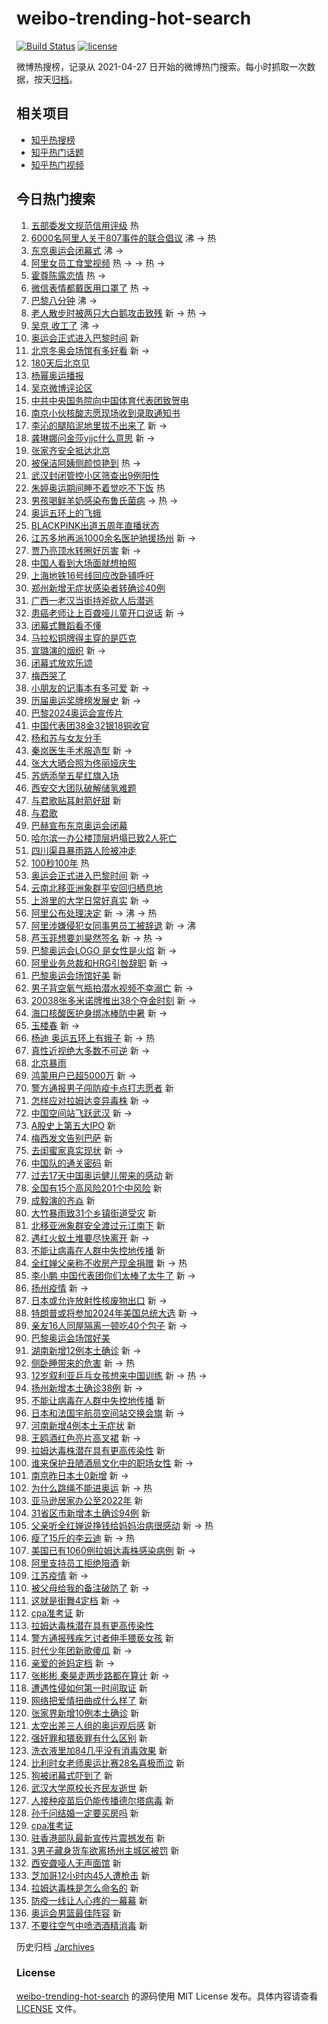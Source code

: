 # weibo-trending-hot-search

[![Build Status](https://github.com/justjavac/weibo-trending-hot-search/workflows/ci/badge.svg?branch=master)](https://github.com/justjavac/weibo-trending-hot-search/actions)
[![license](https://img.shields.io/github/license/justjavac/weibo-trending-hot-search)](https://github.com/justjavac/weibo-trending-hot-search/blob/master/LICENSE)

微博热搜榜，记录从 2021-04-27 日开始的微博热门搜索。每小时抓取一次数据，按天[归档](./archives)。

## 相关项目

- [知乎热搜榜](https://github.com/justjavac/zhihu-trending-top-search)
- [知乎热门话题](https://github.com/justjavac/zhihu-trending-hot-questions)
- [知乎热门视频](https://github.com/justjavac/zhihu-trending-hot-video)

## 今日热门搜索

<!-- BEGIN -->
<!-- 最后更新时间 Mon Aug 09 2021 12:23:54 GMT+0800 (China Standard Time) -->

1. [五部委发文规范信用评级](https://s.weibo.com//weibo?q=%23%E4%BA%94%E9%83%A8%E5%A7%94%E5%8F%91%E6%96%87%E8%A7%84%E8%8C%83%E4%BF%A1%E7%94%A8%E8%AF%84%E7%BA%A7%23&Refer=new_time)
   热
1. [6000名阿里人关于807事件的联合倡议](https://s.weibo.com//weibo?q=%236000%E5%90%8D%E9%98%BF%E9%87%8C%E4%BA%BA%E5%85%B3%E4%BA%8E807%E4%BA%8B%E4%BB%B6%E7%9A%84%E8%81%94%E5%90%88%E5%80%A1%E8%AE%AE%23&Refer=top)
   沸 -> 热
1. [东京奥运会闭幕式](https://s.weibo.com//weibo?q=%23%E4%B8%9C%E4%BA%AC%E5%A5%A5%E8%BF%90%E4%BC%9A%E9%97%AD%E5%B9%95%E5%BC%8F%23&Refer=top)
   沸 ->
1. [阿里女员工食堂视频](https://s.weibo.com//weibo?q=%23%E9%98%BF%E9%87%8C%E5%A5%B3%E5%91%98%E5%B7%A5%E9%A3%9F%E5%A0%82%E8%A7%86%E9%A2%91%23&Refer=top)
   热 -> -> 热 ->
1. [霍尊陈露恋情](https://s.weibo.com//weibo?q=%23%E9%9C%8D%E5%B0%8A%E9%99%88%E9%9C%B2%E6%81%8B%E6%83%85%23&Refer=top)
   热 ->
1. [微信表情都戴医用口罩了](https://s.weibo.com//weibo?q=%23%E5%BE%AE%E4%BF%A1%E8%A1%A8%E6%83%85%E9%83%BD%E6%88%B4%E5%8C%BB%E7%94%A8%E5%8F%A3%E7%BD%A9%E4%BA%86%23&Refer=top)
   热 ->
1. [巴黎八分钟](https://s.weibo.com//weibo?q=%23%E5%B7%B4%E9%BB%8E%E5%85%AB%E5%88%86%E9%92%9F%23&Refer=top)
   沸 ->
1. [老人散步时被两只大白鹅攻击致残](https://s.weibo.com//weibo?q=%23%E8%80%81%E4%BA%BA%E6%95%A3%E6%AD%A5%E6%97%B6%E8%A2%AB%E4%B8%A4%E5%8F%AA%E5%A4%A7%E7%99%BD%E9%B9%85%E6%94%BB%E5%87%BB%E8%87%B4%E6%AE%8B%23&Refer=top)
   新 -> 热 ->
1. [吴京 收工了](https://s.weibo.com//weibo?q=%E5%90%B4%E4%BA%AC%20%E6%94%B6%E5%B7%A5%E4%BA%86&Refer=top)
   沸 ->
1. [奥运会正式进入巴黎时间](https://s.weibo.com//weibo?q=%E5%A5%A5%E8%BF%90%E4%BC%9A%E6%AD%A3%E5%BC%8F%E8%BF%9B%E5%85%A5%E5%B7%B4%E9%BB%8E%E6%97%B6%E9%97%B4&Refer=top)
   新
1. [北京冬奥会场馆有多好看](https://s.weibo.com//weibo?q=%23%E5%8C%97%E4%BA%AC%E5%86%AC%E5%A5%A5%E4%BC%9A%E5%9C%BA%E9%A6%86%E6%9C%89%E5%A4%9A%E5%A5%BD%E7%9C%8B%23&Refer=top)
   新 ->
1. [180天后北京见](https://s.weibo.com//weibo?q=%23180%E5%A4%A9%E5%90%8E%E5%8C%97%E4%BA%AC%E8%A7%81%23&Refer=top)
1. [杨幂奥运播报](https://s.weibo.com//weibo?q=%23%E6%9D%A8%E5%B9%82%E5%A5%A5%E8%BF%90%E6%92%AD%E6%8A%A5%23&Refer=top)
1. [吴京微博评论区](https://s.weibo.com//weibo?q=%23%E5%90%B4%E4%BA%AC%E5%BE%AE%E5%8D%9A%E8%AF%84%E8%AE%BA%E5%8C%BA%23&Refer=top)
1. [中共中央国务院向中国体育代表团致贺电](https://s.weibo.com//weibo?q=%23%E4%B8%AD%E5%85%B1%E4%B8%AD%E5%A4%AE%E5%9B%BD%E5%8A%A1%E9%99%A2%E5%90%91%E4%B8%AD%E5%9B%BD%E4%BD%93%E8%82%B2%E4%BB%A3%E8%A1%A8%E5%9B%A2%E8%87%B4%E8%B4%BA%E7%94%B5%23&Refer=top)
1. [南京小伙核酸志愿现场收到录取通知书](https://s.weibo.com//weibo?q=%23%E5%8D%97%E4%BA%AC%E5%B0%8F%E4%BC%99%E6%A0%B8%E9%85%B8%E5%BF%97%E6%84%BF%E7%8E%B0%E5%9C%BA%E6%94%B6%E5%88%B0%E5%BD%95%E5%8F%96%E9%80%9A%E7%9F%A5%E4%B9%A6%23&Refer=top)
1. [李沁的腿陷泥地里拔不出来了](https://s.weibo.com//weibo?q=%23%E6%9D%8E%E6%B2%81%E7%9A%84%E8%85%BF%E9%99%B7%E6%B3%A5%E5%9C%B0%E9%87%8C%E6%8B%94%E4%B8%8D%E5%87%BA%E6%9D%A5%E4%BA%86%23&Refer=top)
   新 ->
1. [龚琳娜问金莎yjjc什么意思](https://s.weibo.com//weibo?q=%23%E9%BE%9A%E7%90%B3%E5%A8%9C%E9%97%AE%E9%87%91%E8%8E%8Eyjjc%E4%BB%80%E4%B9%88%E6%84%8F%E6%80%9D%23&Refer=top)
   新 ->
1. [张家齐安全抵达北京](https://s.weibo.com//weibo?q=%23%E5%BC%A0%E5%AE%B6%E9%BD%90%E5%AE%89%E5%85%A8%E6%8A%B5%E8%BE%BE%E5%8C%97%E4%BA%AC%23&Refer=top)
1. [被保洁阿姨侧颜惊艳到](https://s.weibo.com//weibo?q=%23%E8%A2%AB%E4%BF%9D%E6%B4%81%E9%98%BF%E5%A7%A8%E4%BE%A7%E9%A2%9C%E6%83%8A%E8%89%B3%E5%88%B0%23&Refer=top)
   热 ->
1. [武汉封闭管控小区筛查出9例阳性](https://s.weibo.com//weibo?q=%23%E6%AD%A6%E6%B1%89%E5%B0%81%E9%97%AD%E7%AE%A1%E6%8E%A7%E5%B0%8F%E5%8C%BA%E7%AD%9B%E6%9F%A5%E5%87%BA9%E4%BE%8B%E9%98%B3%E6%80%A7%23&Refer=top)
1. [朱婷奥运期间睡不着觉吃不下饭](https://s.weibo.com//weibo?q=%23%E6%9C%B1%E5%A9%B7%E5%A5%A5%E8%BF%90%E6%9C%9F%E9%97%B4%E7%9D%A1%E4%B8%8D%E7%9D%80%E8%A7%89%E5%90%83%E4%B8%8D%E4%B8%8B%E9%A5%AD%23&Refer=top)
   热
1. [男孩喝鲜羊奶感染布鲁氏菌病](https://s.weibo.com//weibo?q=%23%E7%94%B7%E5%AD%A9%E5%96%9D%E9%B2%9C%E7%BE%8A%E5%A5%B6%E6%84%9F%E6%9F%93%E5%B8%83%E9%B2%81%E6%B0%8F%E8%8F%8C%E7%97%85%23&Refer=top)
   -> 热 ->
1. [奥运五环上的飞蛾](https://s.weibo.com//weibo?q=%23%E5%A5%A5%E8%BF%90%E4%BA%94%E7%8E%AF%E4%B8%8A%E7%9A%84%E9%A3%9E%E8%9B%BE%23&Refer=top)
1. [BLACKPINK出道五周年直播状态](https://s.weibo.com//weibo?q=%23BLACKPINK%E5%87%BA%E9%81%93%E4%BA%94%E5%91%A8%E5%B9%B4%E7%9B%B4%E6%92%AD%E7%8A%B6%E6%80%81%23&Refer=top)
1. [江苏多地再派1000余名医护驰援扬州](https://s.weibo.com//weibo?q=%23%E6%B1%9F%E8%8B%8F%E5%A4%9A%E5%9C%B0%E5%86%8D%E6%B4%BE1000%E4%BD%99%E5%90%8D%E5%8C%BB%E6%8A%A4%E9%A9%B0%E6%8F%B4%E6%89%AC%E5%B7%9E%23&Refer=top)
   新 ->
1. [贾乃亮顶水转圈好厉害](https://s.weibo.com//weibo?q=%23%E8%B4%BE%E4%B9%83%E4%BA%AE%E9%A1%B6%E6%B0%B4%E8%BD%AC%E5%9C%88%E5%A5%BD%E5%8E%89%E5%AE%B3%23&Refer=top)
   新 ->
1. [中国人看到大场面就想拍照](https://s.weibo.com//weibo?q=%23%E4%B8%AD%E5%9B%BD%E4%BA%BA%E7%9C%8B%E5%88%B0%E5%A4%A7%E5%9C%BA%E9%9D%A2%E5%B0%B1%E6%83%B3%E6%8B%8D%E7%85%A7%23&Refer=top)
1. [上海地铁16号线回应改卧铺呼吁](https://s.weibo.com//weibo?q=%23%E4%B8%8A%E6%B5%B7%E5%9C%B0%E9%93%8116%E5%8F%B7%E7%BA%BF%E5%9B%9E%E5%BA%94%E6%94%B9%E5%8D%A7%E9%93%BA%E5%91%BC%E5%90%81%23&Refer=top)
1. [郑州新增无症状感染者转确诊40例](https://s.weibo.com//weibo?q=%23%E9%83%91%E5%B7%9E%E6%96%B0%E5%A2%9E%E6%97%A0%E7%97%87%E7%8A%B6%E6%84%9F%E6%9F%93%E8%80%85%E8%BD%AC%E7%A1%AE%E8%AF%8A40%E4%BE%8B%23&Refer=top)
1. [广西一老汉当街持斧砍人后潜逃](https://s.weibo.com//weibo?q=%23%E5%B9%BF%E8%A5%BF%E4%B8%80%E8%80%81%E6%B1%89%E5%BD%93%E8%A1%97%E6%8C%81%E6%96%A7%E7%A0%8D%E4%BA%BA%E5%90%8E%E6%BD%9C%E9%80%83%23&Refer=top)
1. [患癌老师让上百聋哑儿童开口说话](https://s.weibo.com//weibo?q=%23%E6%82%A3%E7%99%8C%E8%80%81%E5%B8%88%E8%AE%A9%E4%B8%8A%E7%99%BE%E8%81%8B%E5%93%91%E5%84%BF%E7%AB%A5%E5%BC%80%E5%8F%A3%E8%AF%B4%E8%AF%9D%23&Refer=top)
   新 ->
1. [闭幕式舞蹈看不懂](https://s.weibo.com//weibo?q=%23%E9%97%AD%E5%B9%95%E5%BC%8F%E8%88%9E%E8%B9%88%E7%9C%8B%E4%B8%8D%E6%87%82%23&Refer=top)
1. [马拉松铜牌得主穿的是匹克](https://s.weibo.com//weibo?q=%23%E9%A9%AC%E6%8B%89%E6%9D%BE%E9%93%9C%E7%89%8C%E5%BE%97%E4%B8%BB%E7%A9%BF%E7%9A%84%E6%98%AF%E5%8C%B9%E5%85%8B%23&Refer=top)
1. [宣璐演的烟织](https://s.weibo.com//weibo?q=%23%E5%AE%A3%E7%92%90%E6%BC%94%E7%9A%84%E7%83%9F%E7%BB%87%23&Refer=top)
   新 ->
1. [闭幕式放欢乐颂](https://s.weibo.com//weibo?q=%E9%97%AD%E5%B9%95%E5%BC%8F%E6%94%BE%E6%AC%A2%E4%B9%90%E9%A2%82&Refer=top)
1. [梅西哭了](https://s.weibo.com//weibo?q=%23%E6%A2%85%E8%A5%BF%E5%93%AD%E4%BA%86%23&Refer=top)
1. [小朋友的记事本有多可爱](https://s.weibo.com//weibo?q=%23%E5%B0%8F%E6%9C%8B%E5%8F%8B%E7%9A%84%E8%AE%B0%E4%BA%8B%E6%9C%AC%E6%9C%89%E5%A4%9A%E5%8F%AF%E7%88%B1%23&Refer=top)
   新 ->
1. [历届奥运奖牌榜发展史](https://s.weibo.com//weibo?q=%23%E5%8E%86%E5%B1%8A%E5%A5%A5%E8%BF%90%E5%A5%96%E7%89%8C%E6%A6%9C%E5%8F%91%E5%B1%95%E5%8F%B2%23&Refer=top)
   新 ->
1. [巴黎2024奥运会宣传片](https://s.weibo.com//weibo?q=%23%E5%B7%B4%E9%BB%8E2024%E5%A5%A5%E8%BF%90%E4%BC%9A%E5%AE%A3%E4%BC%A0%E7%89%87%23&Refer=top)
1. [中国代表团38金32银18铜收官](https://s.weibo.com//weibo?q=%23%E4%B8%AD%E5%9B%BD%E4%BB%A3%E8%A1%A8%E5%9B%A238%E9%87%9132%E9%93%B618%E9%93%9C%E6%94%B6%E5%AE%98%23&Refer=top)
1. [杨和苏与女友分手](https://s.weibo.com//weibo?q=%23%E6%9D%A8%E5%92%8C%E8%8B%8F%E4%B8%8E%E5%A5%B3%E5%8F%8B%E5%88%86%E6%89%8B%23&Refer=top)
1. [秦岚医生手术服造型](https://s.weibo.com//weibo?q=%23%E7%A7%A6%E5%B2%9A%E5%8C%BB%E7%94%9F%E6%89%8B%E6%9C%AF%E6%9C%8D%E9%80%A0%E5%9E%8B%23&Refer=top)
   新 ->
1. [张大大晒合照为佟丽娅庆生](https://s.weibo.com//weibo?q=%23%E5%BC%A0%E5%A4%A7%E5%A4%A7%E6%99%92%E5%90%88%E7%85%A7%E4%B8%BA%E4%BD%9F%E4%B8%BD%E5%A8%85%E5%BA%86%E7%94%9F%23&Refer=top)
1. [苏炳添举五星红旗入场](https://s.weibo.com//weibo?q=%23%E8%8B%8F%E7%82%B3%E6%B7%BB%E4%B8%BE%E4%BA%94%E6%98%9F%E7%BA%A2%E6%97%97%E5%85%A5%E5%9C%BA%23&Refer=top)
1. [西安交大团队破解储氢难题](https://s.weibo.com//weibo?q=%23%E8%A5%BF%E5%AE%89%E4%BA%A4%E5%A4%A7%E5%9B%A2%E9%98%9F%E7%A0%B4%E8%A7%A3%E5%82%A8%E6%B0%A2%E9%9A%BE%E9%A2%98%23&Refer=top)
1. [与君歌贴耳射箭好甜](https://s.weibo.com//weibo?q=%23%E4%B8%8E%E5%90%9B%E6%AD%8C%E8%B4%B4%E8%80%B3%E5%B0%84%E7%AE%AD%E5%A5%BD%E7%94%9C%23&Refer=top)
   新
1. [与君歌](https://s.weibo.com//weibo?q=%E4%B8%8E%E5%90%9B%E6%AD%8C&Refer=top)
1. [巴赫宣布东京奥运会闭幕](https://s.weibo.com//weibo?q=%23%E5%B7%B4%E8%B5%AB%E5%AE%A3%E5%B8%83%E4%B8%9C%E4%BA%AC%E5%A5%A5%E8%BF%90%E4%BC%9A%E9%97%AD%E5%B9%95%23&Refer=top)
1. [哈尔滨一办公楼顶层坍塌已致2人死亡](https://s.weibo.com//weibo?q=%23%E5%93%88%E5%B0%94%E6%BB%A8%E4%B8%80%E5%8A%9E%E5%85%AC%E6%A5%BC%E9%A1%B6%E5%B1%82%E5%9D%8D%E5%A1%8C%E5%B7%B2%E8%87%B42%E4%BA%BA%E6%AD%BB%E4%BA%A1%23&Refer=top)
1. [四川渠县暴雨路人险被冲走](https://s.weibo.com//weibo?q=%23%E5%9B%9B%E5%B7%9D%E6%B8%A0%E5%8E%BF%E6%9A%B4%E9%9B%A8%E8%B7%AF%E4%BA%BA%E9%99%A9%E8%A2%AB%E5%86%B2%E8%B5%B0%23&Refer=top)
1. [100秒100年](https://s.weibo.com//weibo?q=%23100%E7%A7%92100%E5%B9%B4%23&Refer=new_time)
   热
1. [奥运会正式进入巴黎时间](https://s.weibo.com//weibo?q=%23%E5%A5%A5%E8%BF%90%E4%BC%9A%E6%AD%A3%E5%BC%8F%E8%BF%9B%E5%85%A5%E5%B7%B4%E9%BB%8E%E6%97%B6%E9%97%B4%23&Refer=top)
   新 ->
1. [云南北移亚洲象群平安回归栖息地](https://s.weibo.com//weibo?q=%23%E4%BA%91%E5%8D%97%E5%8C%97%E7%A7%BB%E4%BA%9A%E6%B4%B2%E8%B1%A1%E7%BE%A4%E5%B9%B3%E5%AE%89%E5%9B%9E%E5%BD%92%E6%A0%96%E6%81%AF%E5%9C%B0%23&Refer=top)
1. [上游里的大学日常好真实](https://s.weibo.com//weibo?q=%23%E4%B8%8A%E6%B8%B8%E9%87%8C%E7%9A%84%E5%A4%A7%E5%AD%A6%E6%97%A5%E5%B8%B8%E5%A5%BD%E7%9C%9F%E5%AE%9E%23&Refer=top)
   新 ->
1. [阿里公布处理决定](https://s.weibo.com//weibo?q=%23%E9%98%BF%E9%87%8C%E5%85%AC%E5%B8%83%E5%A4%84%E7%90%86%E5%86%B3%E5%AE%9A%23&Refer=top)
   新 -> 沸 -> 热
1. [阿里涉嫌侵犯女同事男员工被辞退](https://s.weibo.com//weibo?q=%23%E9%98%BF%E9%87%8C%E6%B6%89%E5%AB%8C%E4%BE%B5%E7%8A%AF%E5%A5%B3%E5%90%8C%E4%BA%8B%E7%94%B7%E5%91%98%E5%B7%A5%E8%A2%AB%E8%BE%9E%E9%80%80%23&Refer=top)
   新 -> 沸
1. [芦玉菲想要刘昊然签名](https://s.weibo.com//weibo?q=%23%E8%8A%A6%E7%8E%89%E8%8F%B2%E6%83%B3%E8%A6%81%E5%88%98%E6%98%8A%E7%84%B6%E7%AD%BE%E5%90%8D%23&Refer=top)
   新 -> 热 ->
1. [巴黎奥运会LOGO 是女性是火焰](https://s.weibo.com//weibo?q=%E5%B7%B4%E9%BB%8E%E5%A5%A5%E8%BF%90%E4%BC%9ALOGO%20%E6%98%AF%E5%A5%B3%E6%80%A7%E6%98%AF%E7%81%AB%E7%84%B0&Refer=top)
   新 ->
1. [阿里业务总裁和HRG引咎辞职](https://s.weibo.com//weibo?q=%23%E9%98%BF%E9%87%8C%E4%B8%9A%E5%8A%A1%E6%80%BB%E8%A3%81%E5%92%8CHRG%E5%BC%95%E5%92%8E%E8%BE%9E%E8%81%8C%23&Refer=top)
   新 ->
1. [巴黎奥运会场馆好美](https://s.weibo.com//weibo?q=%E5%B7%B4%E9%BB%8E%E5%A5%A5%E8%BF%90%E4%BC%9A%E5%9C%BA%E9%A6%86%E5%A5%BD%E7%BE%8E&Refer=top)
   新
1. [男子背空氧气瓶拍潜水视频不幸溺亡](https://s.weibo.com//weibo?q=%23%E7%94%B7%E5%AD%90%E8%83%8C%E7%A9%BA%E6%B0%A7%E6%B0%94%E7%93%B6%E6%8B%8D%E6%BD%9C%E6%B0%B4%E8%A7%86%E9%A2%91%E4%B8%8D%E5%B9%B8%E6%BA%BA%E4%BA%A1%23&Refer=top)
   新 ->
1. [20038张多米诺牌推出38个夺金时刻](https://s.weibo.com//weibo?q=%2320038%E5%BC%A0%E5%A4%9A%E7%B1%B3%E8%AF%BA%E7%89%8C%E6%8E%A8%E5%87%BA38%E4%B8%AA%E5%A4%BA%E9%87%91%E6%97%B6%E5%88%BB%23&Refer=top)
   新 ->
1. [海口核酸医护身绑冰棒防中暑](https://s.weibo.com//weibo?q=%23%E6%B5%B7%E5%8F%A3%E6%A0%B8%E9%85%B8%E5%8C%BB%E6%8A%A4%E8%BA%AB%E7%BB%91%E5%86%B0%E6%A3%92%E9%98%B2%E4%B8%AD%E6%9A%91%23&Refer=top)
   新 ->
1. [玉楼春](https://s.weibo.com//weibo?q=%E7%8E%89%E6%A5%BC%E6%98%A5&Refer=top) 新
   ->
1. [杨迪 奥运五环上有蛾子](https://s.weibo.com//weibo?q=%E6%9D%A8%E8%BF%AA%20%E5%A5%A5%E8%BF%90%E4%BA%94%E7%8E%AF%E4%B8%8A%E6%9C%89%E8%9B%BE%E5%AD%90&Refer=top)
   新 -> 热
1. [真性近视绝大多数不可逆](https://s.weibo.com//weibo?q=%23%E7%9C%9F%E6%80%A7%E8%BF%91%E8%A7%86%E7%BB%9D%E5%A4%A7%E5%A4%9A%E6%95%B0%E4%B8%8D%E5%8F%AF%E9%80%86%23&Refer=top)
   新 ->
1. [北京暴雨](https://s.weibo.com//weibo?q=%23%E5%8C%97%E4%BA%AC%E6%9A%B4%E9%9B%A8%23&Refer=top)
1. [鸿蒙用户已超5000万](https://s.weibo.com//weibo?q=%23%E9%B8%BF%E8%92%99%E7%94%A8%E6%88%B7%E5%B7%B2%E8%B6%855000%E4%B8%87%23&Refer=top)
   新 ->
1. [警方通报男子闯防疫卡点打志愿者](https://s.weibo.com//weibo?q=%23%E8%AD%A6%E6%96%B9%E9%80%9A%E6%8A%A5%E7%94%B7%E5%AD%90%E9%97%AF%E9%98%B2%E7%96%AB%E5%8D%A1%E7%82%B9%E6%89%93%E5%BF%97%E6%84%BF%E8%80%85%23&Refer=top)
   新
1. [怎样应对拉姆达变异毒株](https://s.weibo.com//weibo?q=%23%E6%80%8E%E6%A0%B7%E5%BA%94%E5%AF%B9%E6%8B%89%E5%A7%86%E8%BE%BE%E5%8F%98%E5%BC%82%E6%AF%92%E6%A0%AA%23&Refer=top)
   新 ->
1. [中国空间站飞跃武汉](https://s.weibo.com//weibo?q=%23%E4%B8%AD%E5%9B%BD%E7%A9%BA%E9%97%B4%E7%AB%99%E9%A3%9E%E8%B7%83%E6%AD%A6%E6%B1%89%23&Refer=top)
   新 ->
1. [A股史上第五大IPO](https://s.weibo.com//weibo?q=A%E8%82%A1%E5%8F%B2%E4%B8%8A%E7%AC%AC%E4%BA%94%E5%A4%A7IPO&Refer=top)
   新
1. [梅西发文告别巴萨](https://s.weibo.com//weibo?q=%23%E6%A2%85%E8%A5%BF%E5%8F%91%E6%96%87%E5%91%8A%E5%88%AB%E5%B7%B4%E8%90%A8%23&Refer=top)
   新
1. [去闺蜜家真实现状](https://s.weibo.com//weibo?q=%23%E5%8E%BB%E9%97%BA%E8%9C%9C%E5%AE%B6%E7%9C%9F%E5%AE%9E%E7%8E%B0%E7%8A%B6%23&Refer=top)
   新 ->
1. [中国队的通关密码](https://s.weibo.com//weibo?q=%23%E4%B8%AD%E5%9B%BD%E9%98%9F%E7%9A%84%E9%80%9A%E5%85%B3%E5%AF%86%E7%A0%81%23&Refer=top)
   新
1. [过去17天中国奥运健儿带来的感动](https://s.weibo.com//weibo?q=%23%E8%BF%87%E5%8E%BB17%E5%A4%A9%E4%B8%AD%E5%9B%BD%E5%A5%A5%E8%BF%90%E5%81%A5%E5%84%BF%E5%B8%A6%E6%9D%A5%E7%9A%84%E6%84%9F%E5%8A%A8%23&Refer=top)
   新
1. [全国有15个高风险201个中风险](https://s.weibo.com//weibo?q=%23%E5%85%A8%E5%9B%BD%E6%9C%8915%E4%B8%AA%E9%AB%98%E9%A3%8E%E9%99%A9201%E4%B8%AA%E4%B8%AD%E9%A3%8E%E9%99%A9%23&Refer=top)
   新
1. [成毅演的齐焱](https://s.weibo.com//weibo?q=%23%E6%88%90%E6%AF%85%E6%BC%94%E7%9A%84%E9%BD%90%E7%84%B1%23&Refer=top)
   新
1. [大竹暴雨致31个乡镇街道受灾](https://s.weibo.com//weibo?q=%23%E5%A4%A7%E7%AB%B9%E6%9A%B4%E9%9B%A8%E8%87%B431%E4%B8%AA%E4%B9%A1%E9%95%87%E8%A1%97%E9%81%93%E5%8F%97%E7%81%BE%23&Refer=top)
   新
1. [北移亚洲象群安全渡过元江南下](https://s.weibo.com//weibo?q=%23%E5%8C%97%E7%A7%BB%E4%BA%9A%E6%B4%B2%E8%B1%A1%E7%BE%A4%E5%AE%89%E5%85%A8%E6%B8%A1%E8%BF%87%E5%85%83%E6%B1%9F%E5%8D%97%E4%B8%8B%23&Refer=top)
   新
1. [遇红火蚁土堆要尽快离开](https://s.weibo.com//weibo?q=%23%E9%81%87%E7%BA%A2%E7%81%AB%E8%9A%81%E5%9C%9F%E5%A0%86%E8%A6%81%E5%B0%BD%E5%BF%AB%E7%A6%BB%E5%BC%80%23&Refer=top)
   新 ->
1. [不能让病毒在人群中失控地传播](https://s.weibo.com//weibo?q=%E4%B8%8D%E8%83%BD%E8%AE%A9%E7%97%85%E6%AF%92%E5%9C%A8%E4%BA%BA%E7%BE%A4%E4%B8%AD%E5%A4%B1%E6%8E%A7%E5%9C%B0%E4%BC%A0%E6%92%AD&Refer=top)
   新
1. [全红婵父亲称不收房产现金捐赠](https://s.weibo.com//weibo?q=%23%E5%85%A8%E7%BA%A2%E5%A9%B5%E7%88%B6%E4%BA%B2%E7%A7%B0%E4%B8%8D%E6%94%B6%E6%88%BF%E4%BA%A7%E7%8E%B0%E9%87%91%E6%8D%90%E8%B5%A0%23&Refer=top)
   新 -> 热
1. [李小鹏
   中国代表团你们太棒了太牛了](https://s.weibo.com//weibo?q=%E6%9D%8E%E5%B0%8F%E9%B9%8F%20%E4%B8%AD%E5%9B%BD%E4%BB%A3%E8%A1%A8%E5%9B%A2%E4%BD%A0%E4%BB%AC%E5%A4%AA%E6%A3%92%E4%BA%86%E5%A4%AA%E7%89%9B%E4%BA%86&Refer=top)
   新 ->
1. [扬州疫情](https://s.weibo.com//weibo?q=%23%E6%89%AC%E5%B7%9E%E7%96%AB%E6%83%85%23&Refer=top)
   新 ->
1. [日本或允许放射性核废物出口](https://s.weibo.com//weibo?q=%23%E6%97%A5%E6%9C%AC%E6%88%96%E5%85%81%E8%AE%B8%E6%94%BE%E5%B0%84%E6%80%A7%E6%A0%B8%E5%BA%9F%E7%89%A9%E5%87%BA%E5%8F%A3%23&Refer=top)
   新 ->
1. [特朗普或将参加2024年美国总统大选](https://s.weibo.com//weibo?q=%23%E7%89%B9%E6%9C%97%E6%99%AE%E6%88%96%E5%B0%86%E5%8F%82%E5%8A%A02024%E5%B9%B4%E7%BE%8E%E5%9B%BD%E6%80%BB%E7%BB%9F%E5%A4%A7%E9%80%89%23&Refer=top)
   新 ->
1. [亲友16人同屋隔离一顿吃40个包子](https://s.weibo.com//weibo?q=%23%E4%BA%B2%E5%8F%8B16%E4%BA%BA%E5%90%8C%E5%B1%8B%E9%9A%94%E7%A6%BB%E4%B8%80%E9%A1%BF%E5%90%8340%E4%B8%AA%E5%8C%85%E5%AD%90%23&Refer=top)
   新 ->
1. [巴黎奥运会场馆好美](https://s.weibo.com//weibo?q=%23%E5%B7%B4%E9%BB%8E%E5%A5%A5%E8%BF%90%E4%BC%9A%E5%9C%BA%E9%A6%86%E5%A5%BD%E7%BE%8E%23&Refer=top)
1. [湖南新增12例本土确诊](https://s.weibo.com//weibo?q=%23%E6%B9%96%E5%8D%97%E6%96%B0%E5%A2%9E12%E4%BE%8B%E6%9C%AC%E5%9C%9F%E7%A1%AE%E8%AF%8A%23&Refer=top)
   新 ->
1. [侧卧睡带来的危害](https://s.weibo.com//weibo?q=%23%E4%BE%A7%E5%8D%A7%E7%9D%A1%E5%B8%A6%E6%9D%A5%E7%9A%84%E5%8D%B1%E5%AE%B3%23&Refer=top)
   新 -> 热
1. [12岁叙利亚乒乓女孩想来中国训练](https://s.weibo.com//weibo?q=%2312%E5%B2%81%E5%8F%99%E5%88%A9%E4%BA%9A%E4%B9%92%E4%B9%93%E5%A5%B3%E5%AD%A9%E6%83%B3%E6%9D%A5%E4%B8%AD%E5%9B%BD%E8%AE%AD%E7%BB%83%23&Refer=top)
   新 -> 热 ->
1. [扬州新增本土确诊38例](https://s.weibo.com//weibo?q=%23%E6%89%AC%E5%B7%9E%E6%96%B0%E5%A2%9E%E6%9C%AC%E5%9C%9F%E7%A1%AE%E8%AF%8A38%E4%BE%8B%23&Refer=top)
   新 ->
1. [不能让病毒在人群中失控地传播](https://s.weibo.com//weibo?q=%23%E4%B8%8D%E8%83%BD%E8%AE%A9%E7%97%85%E6%AF%92%E5%9C%A8%E4%BA%BA%E7%BE%A4%E4%B8%AD%E5%A4%B1%E6%8E%A7%E5%9C%B0%E4%BC%A0%E6%92%AD%23&Refer=top)
   新
1. [日本和法国宇航员空间站交换会旗](https://s.weibo.com//weibo?q=%23%E6%97%A5%E6%9C%AC%E5%92%8C%E6%B3%95%E5%9B%BD%E5%AE%87%E8%88%AA%E5%91%98%E7%A9%BA%E9%97%B4%E7%AB%99%E4%BA%A4%E6%8D%A2%E4%BC%9A%E6%97%97%23&Refer=top)
   新 ->
1. [河南新增4例本土无症状](https://s.weibo.com//weibo?q=%23%E6%B2%B3%E5%8D%97%E6%96%B0%E5%A2%9E4%E4%BE%8B%E6%9C%AC%E5%9C%9F%E6%97%A0%E7%97%87%E7%8A%B6%23&Refer=top)
   新
1. [王鸥酒红色亮片高叉裙](https://s.weibo.com//weibo?q=%23%E7%8E%8B%E9%B8%A5%E9%85%92%E7%BA%A2%E8%89%B2%E4%BA%AE%E7%89%87%E9%AB%98%E5%8F%89%E8%A3%99%23&Refer=top)
   新 ->
1. [拉姆达毒株潜在具有更高传染性](https://s.weibo.com//weibo?q=%E6%8B%89%E5%A7%86%E8%BE%BE%E6%AF%92%E6%A0%AA%E6%BD%9C%E5%9C%A8%E5%85%B7%E6%9C%89%E6%9B%B4%E9%AB%98%E4%BC%A0%E6%9F%93%E6%80%A7&Refer=top)
   新
1. [谁来保护丑陋酒局文化中的职场女性](https://s.weibo.com//weibo?q=%23%E8%B0%81%E6%9D%A5%E4%BF%9D%E6%8A%A4%E4%B8%91%E9%99%8B%E9%85%92%E5%B1%80%E6%96%87%E5%8C%96%E4%B8%AD%E7%9A%84%E8%81%8C%E5%9C%BA%E5%A5%B3%E6%80%A7%23&Refer=top)
   新 ->
1. [南京昨日本土0新增](https://s.weibo.com//weibo?q=%23%E5%8D%97%E4%BA%AC%E6%98%A8%E6%97%A5%E6%9C%AC%E5%9C%9F0%E6%96%B0%E5%A2%9E%23&Refer=top)
   新 ->
1. [为什么跳绳不能进奥运](https://s.weibo.com//weibo?q=%23%E4%B8%BA%E4%BB%80%E4%B9%88%E8%B7%B3%E7%BB%B3%E4%B8%8D%E8%83%BD%E8%BF%9B%E5%A5%A5%E8%BF%90%23&Refer=top)
   新 -> 热
1. [亚马逊居家办公至2022年](https://s.weibo.com//weibo?q=%23%E4%BA%9A%E9%A9%AC%E9%80%8A%E5%B1%85%E5%AE%B6%E5%8A%9E%E5%85%AC%E8%87%B32022%E5%B9%B4%23&Refer=top)
   新
1. [31省区市新增本土确诊94例](https://s.weibo.com//weibo?q=%2331%E7%9C%81%E5%8C%BA%E5%B8%82%E6%96%B0%E5%A2%9E%E6%9C%AC%E5%9C%9F%E7%A1%AE%E8%AF%8A94%E4%BE%8B%23&Refer=top)
   新
1. [父亲听全红婵说挣钱给妈妈治病很感动](https://s.weibo.com//weibo?q=%23%E7%88%B6%E4%BA%B2%E5%90%AC%E5%85%A8%E7%BA%A2%E5%A9%B5%E8%AF%B4%E6%8C%A3%E9%92%B1%E7%BB%99%E5%A6%88%E5%A6%88%E6%B2%BB%E7%97%85%E5%BE%88%E6%84%9F%E5%8A%A8%23&Refer=top)
   新 -> 热
1. [瘦了15斤的李云迪](https://s.weibo.com//weibo?q=%23%E7%98%A6%E4%BA%8615%E6%96%A4%E7%9A%84%E6%9D%8E%E4%BA%91%E8%BF%AA%23&Refer=top)
   新 -> 热
1. [美国已有1060例拉姆达毒株感染病例](https://s.weibo.com//weibo?q=%23%E7%BE%8E%E5%9B%BD%E5%B7%B2%E6%9C%891060%E4%BE%8B%E6%8B%89%E5%A7%86%E8%BE%BE%E6%AF%92%E6%A0%AA%E6%84%9F%E6%9F%93%E7%97%85%E4%BE%8B%23&Refer=top)
   新 ->
1. [阿里支持员工拒绝陪酒](https://s.weibo.com//weibo?q=%23%E9%98%BF%E9%87%8C%E6%94%AF%E6%8C%81%E5%91%98%E5%B7%A5%E6%8B%92%E7%BB%9D%E9%99%AA%E9%85%92%23&Refer=top)
   新
1. [江苏疫情](https://s.weibo.com//weibo?q=%E6%B1%9F%E8%8B%8F%E7%96%AB%E6%83%85&Refer=top)
   新 ->
1. [被父母给我的备注破防了](https://s.weibo.com//weibo?q=%23%E8%A2%AB%E7%88%B6%E6%AF%8D%E7%BB%99%E6%88%91%E7%9A%84%E5%A4%87%E6%B3%A8%E7%A0%B4%E9%98%B2%E4%BA%86%23&Refer=top)
   新 ->
1. [这就是街舞4定档](https://s.weibo.com//weibo?q=%23%E8%BF%99%E5%B0%B1%E6%98%AF%E8%A1%97%E8%88%9E4%E5%AE%9A%E6%A1%A3%23&Refer=top)
   新 ->
1. [cpa准考证](https://s.weibo.com//weibo?q=cpa%E5%87%86%E8%80%83%E8%AF%81&Refer=top)
   新
1. [拉姆达毒株潜在具有更高传染性](https://s.weibo.com//weibo?q=%23%E6%8B%89%E5%A7%86%E8%BE%BE%E6%AF%92%E6%A0%AA%E6%BD%9C%E5%9C%A8%E5%85%B7%E6%9C%89%E6%9B%B4%E9%AB%98%E4%BC%A0%E6%9F%93%E6%80%A7%23&Refer=top)
1. [警方通报残疾乞讨者伸手猥亵女孩](https://s.weibo.com//weibo?q=%23%E8%AD%A6%E6%96%B9%E9%80%9A%E6%8A%A5%E6%AE%8B%E7%96%BE%E4%B9%9E%E8%AE%A8%E8%80%85%E4%BC%B8%E6%89%8B%E7%8C%A5%E4%BA%B5%E5%A5%B3%E5%AD%A9%23&Refer=top)
   新
1. [时代少年团新歌傻瓜](https://s.weibo.com//weibo?q=%23%E6%97%B6%E4%BB%A3%E5%B0%91%E5%B9%B4%E5%9B%A2%E6%96%B0%E6%AD%8C%E5%82%BB%E7%93%9C%23&Refer=top)
   新 ->
1. [亲爱的爸妈定档](https://s.weibo.com//weibo?q=%23%E4%BA%B2%E7%88%B1%E7%9A%84%E7%88%B8%E5%A6%88%E5%AE%9A%E6%A1%A3%23&Refer=top)
   新 ->
1. [张彬彬
   秦昊走两步路都在算计](https://s.weibo.com//weibo?q=%E5%BC%A0%E5%BD%AC%E5%BD%AC%20%E7%A7%A6%E6%98%8A%E8%B5%B0%E4%B8%A4%E6%AD%A5%E8%B7%AF%E9%83%BD%E5%9C%A8%E7%AE%97%E8%AE%A1&Refer=top)
   新 ->
1. [遭遇性侵如何第一时间取证](https://s.weibo.com//weibo?q=%23%E9%81%AD%E9%81%87%E6%80%A7%E4%BE%B5%E5%A6%82%E4%BD%95%E7%AC%AC%E4%B8%80%E6%97%B6%E9%97%B4%E5%8F%96%E8%AF%81%23&Refer=top)
   新
1. [网络把爱情扭曲成什么样了](https://s.weibo.com//weibo?q=%23%E7%BD%91%E7%BB%9C%E6%8A%8A%E7%88%B1%E6%83%85%E6%89%AD%E6%9B%B2%E6%88%90%E4%BB%80%E4%B9%88%E6%A0%B7%E4%BA%86%23&Refer=top)
   新
1. [张家界新增10例本土确诊](https://s.weibo.com//weibo?q=%23%E5%BC%A0%E5%AE%B6%E7%95%8C%E6%96%B0%E5%A2%9E10%E4%BE%8B%E6%9C%AC%E5%9C%9F%E7%A1%AE%E8%AF%8A%23&Refer=top)
   新
1. [太空出差三人组的奥运观后感](https://s.weibo.com//weibo?q=%23%E5%A4%AA%E7%A9%BA%E5%87%BA%E5%B7%AE%E4%B8%89%E4%BA%BA%E7%BB%84%E7%9A%84%E5%A5%A5%E8%BF%90%E8%A7%82%E5%90%8E%E6%84%9F%23&Refer=top)
   新
1. [强奸罪和猥亵罪有什么区别](https://s.weibo.com//weibo?q=%23%E5%BC%BA%E5%A5%B8%E7%BD%AA%E5%92%8C%E7%8C%A5%E4%BA%B5%E7%BD%AA%E6%9C%89%E4%BB%80%E4%B9%88%E5%8C%BA%E5%88%AB%23&Refer=top)
   新
1. [洗衣液里加84几乎没有消毒效果](https://s.weibo.com//weibo?q=%23%E6%B4%97%E8%A1%A3%E6%B6%B2%E9%87%8C%E5%8A%A084%E5%87%A0%E4%B9%8E%E6%B2%A1%E6%9C%89%E6%B6%88%E6%AF%92%E6%95%88%E6%9E%9C%23&Refer=top)
   新
1. [比利时女老师奥运比赛28名喜极而泣](https://s.weibo.com//weibo?q=%23%E6%AF%94%E5%88%A9%E6%97%B6%E5%A5%B3%E8%80%81%E5%B8%88%E5%A5%A5%E8%BF%90%E6%AF%94%E8%B5%9B28%E5%90%8D%E5%96%9C%E6%9E%81%E8%80%8C%E6%B3%A3%23&Refer=top)
   新
1. [狗被闭幕式吓到了](https://s.weibo.com//weibo?q=%23%E7%8B%97%E8%A2%AB%E9%97%AD%E5%B9%95%E5%BC%8F%E5%90%93%E5%88%B0%E4%BA%86%23&Refer=top)
   新
1. [武汉大学原校长齐民友逝世](https://s.weibo.com//weibo?q=%23%E6%AD%A6%E6%B1%89%E5%A4%A7%E5%AD%A6%E5%8E%9F%E6%A0%A1%E9%95%BF%E9%BD%90%E6%B0%91%E5%8F%8B%E9%80%9D%E4%B8%96%23&Refer=top)
   新
1. [人接种疫苗后仍能传播德尔塔病毒](https://s.weibo.com//weibo?q=%23%E4%BA%BA%E6%8E%A5%E7%A7%8D%E7%96%AB%E8%8B%97%E5%90%8E%E4%BB%8D%E8%83%BD%E4%BC%A0%E6%92%AD%E5%BE%B7%E5%B0%94%E5%A1%94%E7%97%85%E6%AF%92%23&Refer=top)
   新
1. [孙千问结婚一定要买房吗](https://s.weibo.com//weibo?q=%23%E5%AD%99%E5%8D%83%E9%97%AE%E7%BB%93%E5%A9%9A%E4%B8%80%E5%AE%9A%E8%A6%81%E4%B9%B0%E6%88%BF%E5%90%97%23&Refer=top)
   新
1. [cpa准考证](https://s.weibo.com//weibo?q=%23cpa%E5%87%86%E8%80%83%E8%AF%81%23&Refer=top)
1. [驻香港部队最新宣传片震撼发布](https://s.weibo.com//weibo?q=%23%E9%A9%BB%E9%A6%99%E6%B8%AF%E9%83%A8%E9%98%9F%E6%9C%80%E6%96%B0%E5%AE%A3%E4%BC%A0%E7%89%87%E9%9C%87%E6%92%BC%E5%8F%91%E5%B8%83%23&Refer=top)
   新
1. [3男子藏身货车欲离扬州主城区被罚](https://s.weibo.com//weibo?q=%233%E7%94%B7%E5%AD%90%E8%97%8F%E8%BA%AB%E8%B4%A7%E8%BD%A6%E6%AC%B2%E7%A6%BB%E6%89%AC%E5%B7%9E%E4%B8%BB%E5%9F%8E%E5%8C%BA%E8%A2%AB%E7%BD%9A%23&Refer=top)
   新
1. [西安聋哑人无声面馆](https://s.weibo.com//weibo?q=%23%E8%A5%BF%E5%AE%89%E8%81%8B%E5%93%91%E4%BA%BA%E6%97%A0%E5%A3%B0%E9%9D%A2%E9%A6%86%23&Refer=top)
   新
1. [芝加哥12小时内45人遭枪击](https://s.weibo.com//weibo?q=%23%E8%8A%9D%E5%8A%A0%E5%93%A512%E5%B0%8F%E6%97%B6%E5%86%8545%E4%BA%BA%E9%81%AD%E6%9E%AA%E5%87%BB%23&Refer=top)
   新
1. [拉姆达毒株是怎么命名的](https://s.weibo.com//weibo?q=%23%E6%8B%89%E5%A7%86%E8%BE%BE%E6%AF%92%E6%A0%AA%E6%98%AF%E6%80%8E%E4%B9%88%E5%91%BD%E5%90%8D%E7%9A%84%23&Refer=top)
   新
1. [防疫一线让人心疼的一幕幕](https://s.weibo.com//weibo?q=%23%E9%98%B2%E7%96%AB%E4%B8%80%E7%BA%BF%E8%AE%A9%E4%BA%BA%E5%BF%83%E7%96%BC%E7%9A%84%E4%B8%80%E5%B9%95%E5%B9%95%23&Refer=top)
   新
1. [奥运会男篮最佳阵容](https://s.weibo.com//weibo?q=%E5%A5%A5%E8%BF%90%E4%BC%9A%E7%94%B7%E7%AF%AE%E6%9C%80%E4%BD%B3%E9%98%B5%E5%AE%B9&Refer=top)
   新
1. [不要往空气中喷洒酒精消毒](https://s.weibo.com//weibo?q=%23%E4%B8%8D%E8%A6%81%E5%BE%80%E7%A9%BA%E6%B0%94%E4%B8%AD%E5%96%B7%E6%B4%92%E9%85%92%E7%B2%BE%E6%B6%88%E6%AF%92%23&Refer=top)
   新

<!-- END -->

历史归档 [./archives](./archives)

### License

[weibo-trending-hot-search](https://github.com/justjavac/weibo-trending-hot-search)
的源码使用 MIT License 发布。具体内容请查看 [LICENSE](./LICENSE) 文件。
